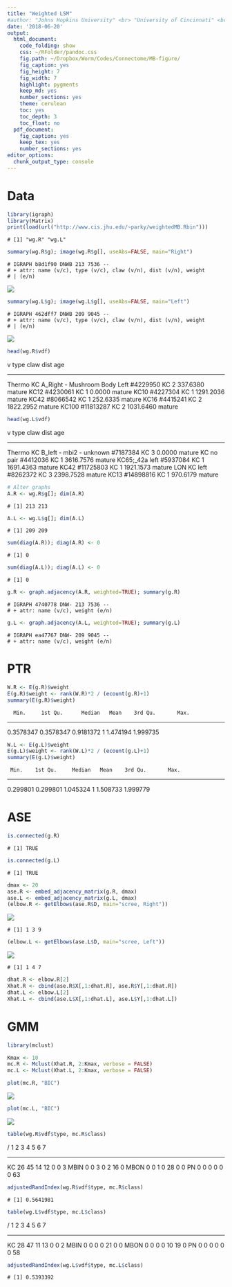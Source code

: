 ```yaml
---
title: "Weighted LSM"
#author: "Johns Hopkins University" <br> "University of Cincinnati" <br>  "HHMI Janelia Research Campus"
date: '2018-06-20'
output:
  html_document:
    code_folding: show
    css: ~/RFolder/pandoc.css
    fig.path: ~/Dropbox/Worm/Codes/Connectome/MB-figure/
    fig_caption: yes
    fig_height: 7
    fig_width: 7
    highlight: pygments
    keep_md: yes
    number_sections: yes
    theme: cerulean
    toc: yes
    toc_depth: 3
    toc_float: no
  pdf_document:
    fig_caption: yes
    keep_tex: yes
    number_sections: yes
editor_options: 
  chunk_output_type: console
---
```


<style type="text/css">
.table {
    width: 40%;
}
</style>



# Data




```r
library(igraph)
library(Matrix)
print(load(url("http://www.cis.jhu.edu/~parky/weightedMB.Rbin")))
```

```
# [1] "wg.R" "wg.L"
```

```r
summary(wg.R$g); image(wg.R$g[], useAbs=FALSE, main="Right")
```

```
# IGRAPH b8d1f90 DNWB 213 7536 -- 
# + attr: name (v/c), type (v/c), claw (v/n), dist (v/n), weight
# | (e/n)
```

![](MBweighted_files/figure-html/load-1.png)<!-- -->

```r
summary(wg.L$g); image(wg.L$g[], useAbs=FALSE, main="Left")
```

```
# IGRAPH 462dff7 DNWB 209 9045 -- 
# + attr: name (v/c), type (v/c), claw (v/n), dist (v/n), weight
# | (e/n)
```

![](MBweighted_files/figure-html/load-2.png)<!-- -->

```r
head(wg.R$vdf)
```



v                                                  type    claw        dist  age    
-------------------------------------------------  -----  -----  ----------  -------
Thermo KC A_Right - Mushroom Body  Left #4229950   KC         2    337.6380  mature 
KC12 #4230061                                      KC         1      0.0000  mature 
KC10 #4227304                                      KC         1   1291.2036  mature 
KC42 #8066542                                      KC         1    252.6335  mature 
KC16 #4415241                                      KC         2   1822.2952  mature 
KC100 #11813287                                    KC         2   1031.6460  mature 

```r
head(wg.L$vdf)
```



v                                            type    claw        dist  age    
-------------------------------------------  -----  -----  ----------  -------
Thermo KC B_left - mbi2 - unknown #7187384   KC         3      0.0000  mature 
KC no pair #4412036                          KC         1   3616.7576  mature 
KC65;_42a left #5937084                      KC         1   1691.4363  mature 
KC42 #11725803                               KC         1   1921.1573  mature 
LON KC left #8262372                         KC         3   2398.7528  mature 
KC13 #14898816                               KC         1    970.6179  mature 

```r
# Alter graphs
A.R <- wg.R$g[]; dim(A.R)
```

```
# [1] 213 213
```

```r
A.L <- wg.L$g[]; dim(A.L)
```

```
# [1] 209 209
```

```r
sum(diag(A.R)); diag(A.R) <- 0
```

```
# [1] 0
```

```r
sum(diag(A.L)); diag(A.L) <- 0
```

```
# [1] 0
```

```r
g.R <- graph.adjacency(A.R, weighted=TRUE); summary(g.R)
```

```
# IGRAPH 4740778 DNW- 213 7536 -- 
# + attr: name (v/c), weight (e/n)
```

```r
g.L <- graph.adjacency(A.L, weighted=TRUE); summary(g.L)
```

```
# IGRAPH ea47767 DNW- 209 9045 -- 
# + attr: name (v/c), weight (e/n)
```

# PTR


```r
W.R <- E(g.R)$weight
E(g.R)$weight <- rank(W.R)*2 / (ecount(g.R)+1)
summary(E(g.R)$weight)
```

      Min.     1st Qu.      Median   Mean    3rd Qu.       Max.
----------  ----------  ----------  -----  ---------  ---------
 0.3578347   0.3578347   0.9181372      1   1.474194   1.999735

```r
W.L <- E(g.L)$weight
E(g.L)$weight <- rank(W.L)*2 / (ecount(g.L)+1)
summary(E(g.L)$weight)
```

     Min.    1st Qu.     Median   Mean    3rd Qu.       Max.
---------  ---------  ---------  -----  ---------  ---------
 0.299801   0.299801   1.045324      1   1.508733   1.999779

# ASE

```r
is.connected(g.R)
```

```
# [1] TRUE
```

```r
is.connected(g.L)
```

```
# [1] TRUE
```

```r
dmax <- 20
ase.R <- embed_adjacency_matrix(g.R, dmax)
ase.L <- embed_adjacency_matrix(g.L, dmax)
(elbow.R <- getElbows(ase.R$D, main="scree, Right"))
```

![](MBweighted_files/figure-html/ase-1.png)<!-- -->

```
# [1] 1 3 9
```

```r
(elbow.L <- getElbows(ase.L$D, main="scree, Left"))
```

![](MBweighted_files/figure-html/ase-2.png)<!-- -->

```
# [1] 1 4 7
```

```r
dhat.R <- elbow.R[2]
Xhat.R <- cbind(ase.R$X[,1:dhat.R], ase.R$Y[,1:dhat.R])
dhat.L <- elbow.L[2]
Xhat.L <- cbind(ase.L$X[,1:dhat.L], ase.L$Y[,1:dhat.L])
```

# GMM

```r
library(mclust)

Kmax <- 10
mc.R <- Mclust(Xhat.R, 2:Kmax, verbose = FALSE)
mc.L <- Mclust(Xhat.L, 2:Kmax, verbose = FALSE)

plot(mc.R, "BIC")
```

![](MBweighted_files/figure-html/gmm-1.png)<!-- -->

```r
plot(mc.L, "BIC")
```

![](MBweighted_files/figure-html/gmm-2.png)<!-- -->

```r
table(wg.R$vdf$type, mc.R$class)
```



/        1    2    3    4    5    6    7
-----  ---  ---  ---  ---  ---  ---  ---
KC      26   45   14   12    0    0    3
MBIN     0    0    3    0    2   16    0
MBON     0    0    1    0   28    0    0
PN       0    0    0    0    0    0   63

```r
adjustedRandIndex(wg.R$vdf$type, mc.R$class)
```

```
# [1] 0.5641981
```

```r
table(wg.L$vdf$type, mc.L$class)
```



/        1    2    3    4    5    6    7
-----  ---  ---  ---  ---  ---  ---  ---
KC      28   47   11   13    0    0    2
MBIN     0    0    0    0   21    0    0
MBON     0    0    0    0   10   19    0
PN       0    0    0    0    0    0   58

```r
adjustedRandIndex(wg.L$vdf$type, mc.L$class)
```

```
# [1] 0.5393392
```
